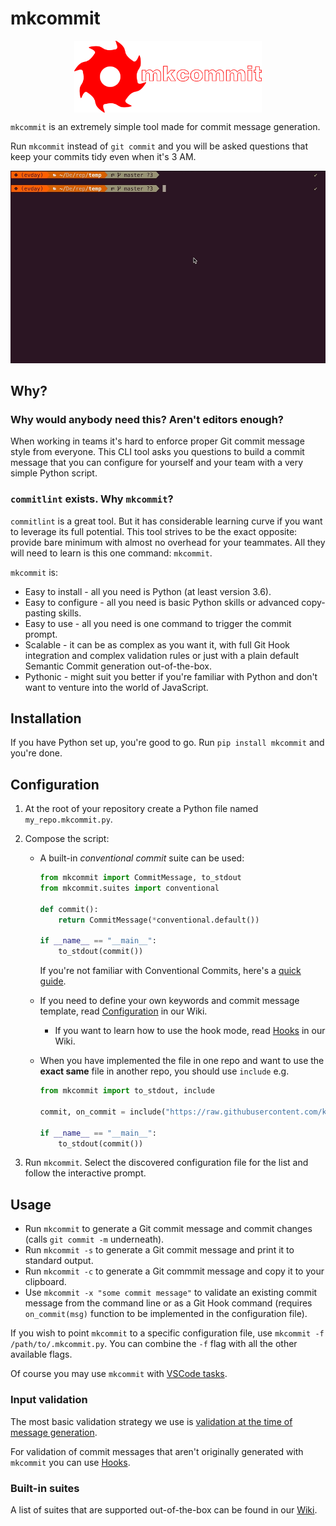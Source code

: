 # mkcommit

<img src="static/logo.png" width="300" style="display: block;margin-left: auto;margin-right: auto;">

`mkcommit` is an extremely simple tool made for commit message generation.

Run `mkcommit` instead of `git commit` and you will be asked questions that keep your commits tidy even when it's 3 AM.

![mkcommit gif](static/mkcommit.gif)

## Why?

### Why would anybody need this? Aren't editors enough?

When working in teams it's hard to enforce proper Git commit message style from everyone. This CLI tool asks you questions to build a commit message that you can configure for yourself and your team with a very simple Python script.

### `commitlint` exists. Why `mkcommit`?

`commitlint` is a great tool. But it has considerable learning curve if you want to leverage its full potential. This tool strives to be the exact opposite: provide bare minimum with almost no overhead for your teammates. All they will need to learn is this one command: `mkcommit`.

`mkcommit` is:

- Easy to install - all you need is Python (at least version 3.6).
- Easy to configure - all you need is basic Python skills or advanced copy-pasting skills.
- Easy to use - all you need is one command to trigger the commit prompt.
- Scalable - it can be as complex as you want it, with full Git Hook integration and complex validation rules or just with a plain default Semantic Commit generation out-of-the-box.
- Pythonic - might suit you better if you're familiar with Python and don't want to venture into the world of JavaScript.

## Installation

If you have Python set up, you're good to go. Run `pip install mkcommit` and you're done.

## Configuration

1. At the root of your repository create a Python file named `my_repo.mkcommit.py`.
2. Compose the script:

    - A built-in _conventional commit_ suite can be used:

        ```python
        from mkcommit import CommitMessage, to_stdout
        from mkcommit.suites import conventional

        def commit():
            return CommitMessage(*conventional.default())

        if __name__ == "__main__":
            to_stdout(commit())
        ```

        If you're not familiar with Conventional Commits, here's a [quick guide](https://www.conventionalcommits.org/en/v1.0.0/).

    - If you need to define your own keywords and commit message template, read [Configuration](https://github.com/kjczarne/mkcommit/wiki/Configuration) in our Wiki.

        - If you want to learn how to use the hook mode, read [Hooks](https://github.com/kjczarne/mkcommit/wiki/Hooks) in our Wiki.

    - When you have implemented the file in one repo and want to use the **exact same** file in another repo, you should use `include` e.g.

        ```python
        from mkcommit import to_stdout, include

        commit, on_commit = include("https://raw.githubusercontent.com/kjczarne/mkcommit/master/test/res/example.semantic.mkcommit.py")

        if __name__ == "__main__":
            to_stdout(commit())
        ```

3. Run `mkcommit`. Select the discovered configuration file for the list and follow the interactive prompt.

## Usage

- Run `mkcommit` to generate a Git commit message and commit changes (calls `git commit -m` underneath).
- Run `mkcommit -s` to generate a Git commit message and print it to standard output.
- Run `mkcommit -c` to generate a Git commmit message and copy it to your clipboard.
- Use `mkcommit -x "some commit message"` to validate an existing commit message from the command line or as a Git Hook command (requires `on_commit(msg)` function to be implemented in the configuration file).

If you wish to point `mkcommit` to a specific configuration file, use `mkcommit -f /path/to/.mkcommit.py`. You can combine the `-f` flag with all the other available flags.

Of course you may use `mkcommit` with [VSCode tasks](https://github.com/kjczarne/mkcommit/wiki/VSCode).

### Input validation

The most basic validation strategy we use is [validation at the time of message generation](https://github.com/kjczarne/mkcommit/wiki/Validators).

For validation of commit messages that aren't originally generated with `mkcommit` you can use [Hooks](https://github.com/kjczarne/mkcommit/wiki/Hooks).

### Built-in suites

A list of suites that are supported out-of-the-box can be found in our [Wiki](https://github.com/kjczarne/mkcommit/wiki/Suites).
